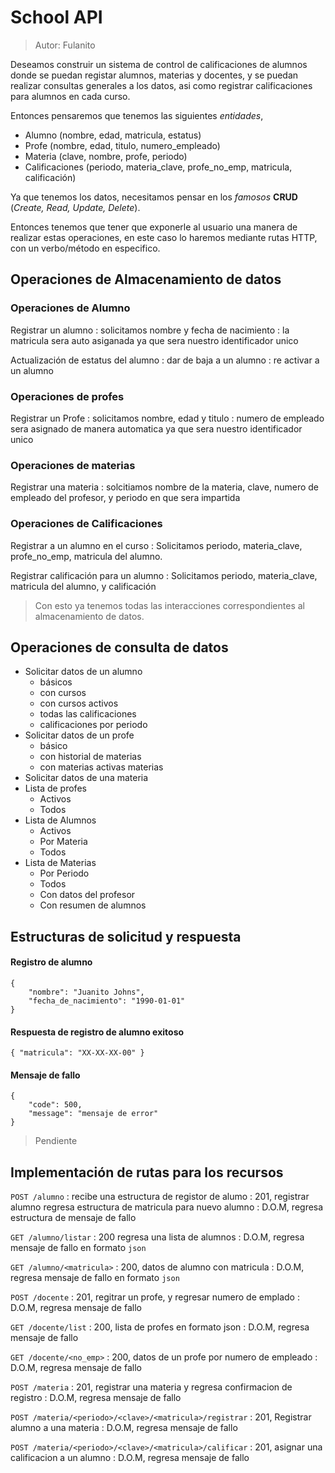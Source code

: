# School API

> Autor: Fulanito

Deseamos construir un sistema de control de calificaciones de alumnos donde se puedan registar alumnos, materias y docentes, y
se puedan realizar consultas generales a los datos, asi como registrar calificaciones para alumnos en cada curso.

Entonces pensaremos que tenemos las siguientes _entidades_,

 - Alumno (nombre, edad, matricula, estatus)
 - Profe (nombre, edad, titulo, numero_empleado)
 - Materia (clave, nombre, profe, periodo)
 - Calificaciones (periodo, materia_clave, profe_no_emp, matricula, calificación)

Ya que tenemos los datos, necesitamos pensar en los _famosos_ **CRUD** (_Create, Read, Update, Delete_).

Entonces tenemos que tener que exponerle al usuario una manera de realizar estas operaciones, en este caso lo haremos mediante rutas HTTP, con un verbo/método en especifico.

## Operaciones de Almacenamiento de datos 

### Operaciones de Alumno

Registrar un alumno
: solicitamos nombre y fecha de nacimiento
: la matricula sera auto asiganada ya que sera nuestro identificador unico

Actualización de estatus del alumno
: dar de baja a un alumno
: re activar a un alumno

### Operaciones de profes

Registrar un Profe
: solicitamos nombre, edad y titulo
: numero de empleado sera asignado de manera automatica ya que sera nuestro identificador unico

### Operaciones de materias

Registrar una materia
: solcitiamos nombre de la materia, clave, numero de empleado del profesor, y periodo en que sera impartida

### Operaciones de Calificaciones

Registrar a un alumno en el curso
: Solicitamos periodo, materia_clave, profe_no_emp, matricula del alumno.

Registrar calificación para un alumno
: Solicitamos periodo, materia_clave, matricula del alumno, y calificación


> Con esto ya tenemos todas las interacciones correspondientes al almacenamiento de datos.

## Operaciones de consulta de datos

 - Solicitar datos de un alumno
    - básicos
    - con cursos
    - con cursos activos
    - todas las calificaciones 
    - calificaciones por periodo
 - Solicitar datos de un profe
    - básico
    - con historial de materias 
    - con materias activas materias 
 - Solicitar datos de una materia
 - Lista de profes
    - Activos
    - Todos
 - Lista de Alumnos
    - Activos
    - Por Materia
    - Todos
 - Lista de Materias
    - Por Periodo
    - Todos
    - Con datos del profesor
    - Con resumen de alumnos

## Estructuras de solicitud y respuesta

#### Registro de alumno

```
{
    "nombre": "Juanito Johns",
    "fecha_de_nacimiento": "1990-01-01"
}
```

#### Respuesta de registro de alumno exitoso

```
{ "matricula": "XX-XX-XX-00" }
```

#### Mensaje de fallo

```
{
    "code": 500,
    "message": "mensaje de error"
}
```

> Pendiente

## Implementación de rutas para los recursos


`POST /alumno`
: recibe una estructura de registor de alumo
: 201, registrar alumno regresa estructura de matricula para nuevo alumno
: D.O.M, regresa estructura de mensaje de fallo

`GET /alumno/listar`
: 200 regresa una lista de alumnos
: D.O.M, regresa mensaje de fallo en formato `json`

`GET /alumno/<matricula>`
: 200, datos de alumno con matricula 
: D.O.M, regresa mensaje de fallo en formato `json`

`POST /docente`
: 201, regitrar un profe, y regresar numero de emplado
: D.O.M, regresa mensaje de fallo

`GET /docente/list`
: 200, lista de profes en formato json
: D.O.M, regresa mensaje de fallo

`GET /docente/<no_emp>`
: 200, datos de un profe por numero de empleado
: D.O.M, regresa mensaje de fallo

`POST /materia`
: 201, registrar una materia y regresa confirmacion de registro
: D.O.M, regresa mensaje de fallo

`POST /materia/<periodo>/<clave>/<matricula>/registrar`
: 201, Registrar alumno a una materia
: D.O.M, regresa mensaje de fallo

`POST /materia/<periodo>/<clave>/<matricula>/calificar`
: 201, asignar una calificacion a un alumno
: D.O.M, regresa mensaje de fallo

